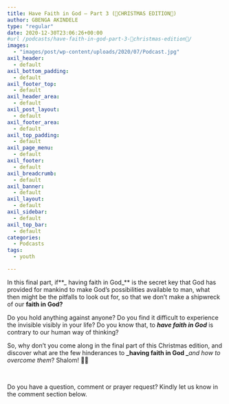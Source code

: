 ```yaml
---
title: Have Faith in God – Part 3 (🎁CHRISTMAS EDITION🎁)
author: GBENGA AKINDELE
type: "regular"
date: 2020-12-30T23:06:26+00:00
#url /podcasts/have-faith-in-god-part-3-🎁christmas-edition🎁/
images: 
  - "images/post/wp-content/uploads/2020/07/Podcast.jpg"
axil_header:
  - default
axil_bottom_padding:
  - default
axil_footer_top:
  - default
axil_header_area:
  - default
axil_post_layout:
  - default
axil_footer_area:
  - default
axil_top_padding:
  - default
axil_page_menu:
  - default
axil_footer:
  - default
axil_breadcrumb:
  - default
axil_banner:
  - default
axil_layout:
  - default
axil_sidebar:
  - default
axil_top_bar:
  - default
categories:
  - Podcasts
tags:
  - youth

---
```

In this final part, if**_ having faith in God_** is the secret key that God has provided for mankind to make God’s possibilities available to man, what then might be the pitfalls to look out for, so that we don’t make a shipwreck of our **faith in God?**

Do you hold anything against anyone? Do you find it difficult to experience the invisible visibly in your life? Do you know that, to **_have faith in God_** is contrary to our human way of thinking?

So, why don’t you come along in the final part of this Christmas edition, and discover what are the few hinderances to **_having faith in God _**_and how to overcome them_? Shalom! 🌟🌟



&nbsp;

Do you have a question, comment or prayer request? Kindly let us know in the comment section below.